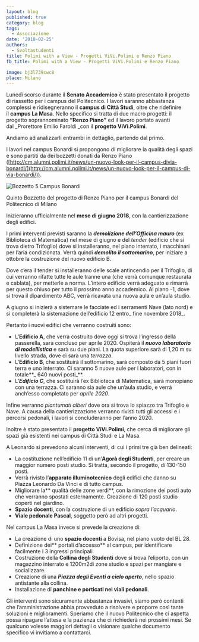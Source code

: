 ```yaml
---
layout: blog
published: true
category: blog
tags:
  - Associazione
date: '2018-02-25'
authors:
  - Svoltastudenti
title: Polimi with a View - Progetti ViVi.Polimi e Renzo Piano
fb_title: Polimi with a View - Progetti ViVi.Polimi e Renzo Piano

image: bj3l739cwc8
place: Milano
---
```


Lunedì scorso durante il **Senato Accademico** è stato presentato il progetto di riassetto per i campus del Politecnico. I lavori saranno abbastanza complessi e ridisegneranno il **campus di Città Studi**, oltre che ridefinire il **campus La Masa**. Nello specifico si tratta di due macro progetti: il progetto soprannominato **“Renzo Piano”** ed il lavoro portato avanti dal _Prorettore Emilio Faroldi _con il **progetto ViVi.Polimi**. 

Andiamo ad analizzarli entrambi in dettaglio, partendo dal primo.

I lavori nel campus Bonardi si propongono di migliorare la qualità degli spazi e sono partiti da dei bozzetti donati da Renzo Piano ([http://cm.alumni.polimi.it/news/un-nuovo-look-per-il-campus-divia-bonardi/](http://cm.alumni.polimi.it/news/un-nuovo-look-per-il-campus-di-via-bonardi/)).

![Bozzetto 5 Campus Bonardi](https://new.svoltastudenti.it/wp-content/uploads/Bozzetto-Renzo-Piano-Campus-Bonardi.jpg)

Quinto Bozzetto del progetto di Renzo Piano per il campus Bonardi del Politecnico di Milano

Inizieranno ufficialmente nel **mese di giugno 2018**, con la cantierizzazione degli edifici.

I primi interventi previsti saranno la **_demolizione dell’Officina mauro_** (ex Biblioteca di Matematica) nel mese di giugno e del _tender_ (edificio che si trova dietro Trifoglio) dove si installeranno, nel piano interrato, i macchinari per l’aria condizionata. Verrà quindi **_demolito il sottomarino_**, per iniziare a ottobre la costruzione del nuovo edificio B.

Dove c’era il tender si installeranno delle scale antincendio per il Trifoglio, di cui verranno rifatte tutte le aule tranne una (che verrà comunque restaurata e cablata), per metterle a norma. L’intero edificio verrà adeguato e rimarrà per questo chiuso per tutto il prossimo anno accademico. Al piano -1, dove si trova il dipardimento ABC, verrà ricavata una nuova aula e un’aula studio.

A giugno si inizierà a sistemare le facciate ed i serramenti Nave (lato nord) e si completerà la sistemazione dell’edificio 12 entro_ fine novembre 2018_.

Pertanto i nuovi edifici che verranno costruiti sono:

*   L’**Edificio A**, che verrà costruito dove oggi si trova l’ingresso della passerella, sarà concluso per aprile 2020. Ospiterà il **_nuovo laboratorio di modellistica_** e sarà su due piani. La quota superiore sarà di 1,20 m su livello strada, dove ci sarà una _terrazza_.
*   L’**Edificio B**, che sostituirà il sottomarino, sarà composto da 5 piani fuori terra e uno interrato. Ci saranno 5 nuove aule per i laboratori, con in totale**_ 640 nuovi posti_**.
*   L’**_Edificio C_**, che sostituirà l’ex Biblioteca di Matematica, sarà monopiano con una terrazza. Ci saranno sia aule che un’aula studio, e verrà anch’esso completato per _aprile 2020_.

Infine verranno _piantumati alberi_ dove ora si trova lo spiazzo tra Trifoglio e Nave. A causa della cantierizzazione verranno rivisti tutti gli accessi e i percorsi pedonali, i lavori si concluderanno per l’anno 2020.

Inoltre è stato presentato il **progetto ViVi.Polimi**, che cerca di migliorare gli spazi già esistenti nei campus di Città Studi e La Masa.

A Leonardo si prevedono alcuni interventi, di cui i primi tre già ben delineati:

*   La costituzione nell’edificio 11 di un’**Agorà degli Studenti**, per creare un maggior numero posti studio. Si tratta, secondo il progetto, di 130-150 posti.
*   Verrà rivisto l’**apparato illuminotecnico** degli edifici che danno su Piazza Leonardo Da Vinci e di tutto campus.
*   Migliorare la** qualità delle zone verdi**, con la rimozione dei posti auto che verranno spostati esternamente. Creazione di 120 posti studio coperti nel giardino.
*   **Spazio docenti**, con la costruzione di un edificio _sopra l’acquario_.
*   **Viale pedonale Pascal**, soggetto però ad altri progetti.

Nel campus La Masa invece si prevede la creazione di:

*   La creazione di uno **spazio docenti** a Bovisa, nel piano vuoto del BL 28.
*   Definizione dei** portali d’accesso** al campus, per identificare facilmente i 3 ingressi principali.
*   Costruzione della **Collina degli Studenti** dove si trova l’eliporto, con un magazzino interrato e 1200m2di zone studio e spazi per mangiare e socializzare.
*   Creazione di una **_Piazza degli Eventi a cielo aperto_**, nello spazio antistante alla collina.
*   Installazione di **panchine e porticati nei viali pedonali**.

Gli interventi sono sicuramente abbastanza invasivi, siamo però contenti che l’amministrazione abbia provveduto a risolvere e proporre così tante soluzioni e miglioramenti. Speriamo che il nuovo Politecnico che ci aspetta possa ripagare l’attesa e la pazienza che ci richiederà nei prossimi mesi. Se qualcuno volesse maggiori dettagli o visionare qualche documento specifico vi invitiamo a contattarci.
